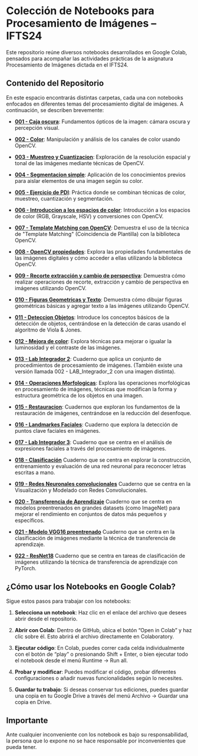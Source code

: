 #   Colección de Notebooks para Procesamiento de Imágenes – IFTS24

Este repositorio reúne diversos notebooks desarrollados en Google Colab, pensados para acompañar las actividades prácticas de la asignatura Procesamiento de Imágenes dictada en el IFTS24.

##   Contenido del Repositorio

En este espacio encontrarás distintas carpetas, cada una con notebooks enfocados en diferentes temas del procesamiento digital de imágenes. A continuación, se describen brevemente:

* **[001 - Caja oscura](001%20-%20Caja%20oscura/readme.md)**: Fundamentos ópticos de la imagen: cámara oscura y percepción visual.
   
* **[002 - Color](002%20-%20Color/readme.md)**: Manipulación y análisis de los canales de color usando OpenCV.
   
* **[003 - Muestreo y Cuantizacion](003%20-%20Muestreo%20y%20Cuantizacion/readme.md)**: Exploración de la resolución espacial y tonal de las imágenes mediante técnicas de OpenCV.
   
* **[004 - Segmentacion simple](004%20-%20Segmentacion%20simple/readme.md)**: Aplicación de los conocimientos previos para aislar elementos de una imagen según su color.
   
* **[005 - Ejercicio de PDI](005%20-%20Ejercicio%20de%20PDI/readme.md)**: Práctica donde se combinan técnicas de color, muestreo, cuantización y segmentación.
   
* **[006 - Introduccion a los espacios de color](006%20-%20Introduccion%20a%20los%20espacios%20de%20color/readme.md)**: Introducción a los espacios de color (RGB, Grayscale, HSV) y conversiones con OpenCV.
   
* **[007 - Template Matching con OpenCV](007%20-%20Template%20Matching%20con%20OpenCV/readme.md)**: Demuestra el uso de la técnica de "Template Matching" (Coincidencia de Plantilla) con la biblioteca OpenCV.
   
* **[008 - OpenCV propiedades](008%20-%20OpenCV%20propiedades/readme.md)**: Explora las propiedades fundamentales de las imágenes digitales y cómo acceder a ellas utilizando la biblioteca OpenCV.
   
* **[009 - Recorte extracción y cambio de perspectiva](009%20-%20Recorte%20extracción%20y%20cambio%20de%20perspectiva/readme.md)**: Demuestra cómo realizar operaciones de recorte, extracción y cambio de perspectiva en imágenes utilizando OpenCV.
   
* **[010 - Figuras Geometricas y Texto](010%20-%20Figuras%20Geometricas%20y%20Texto/readme.md)**: Demuestra cómo dibujar figuras geométricas básicas y agregar texto a las imágenes utilizando OpenCV.
   
* **[011 - Deteccion Objetos](011%20-%20Deteccion%20Objetos/readme.md)**: Introduce los conceptos básicos de la detección de objetos, centrándose en la detección de caras usando el algoritmo de Viola & Jones.
   
* **[012 - Mejora de color](012%20-%20Mejora%20de%20color/readme.md)**: Explora técnicas para mejorar o igualar la luminosidad y el contraste de las imágenes.
   
* **[013 - Lab Integrador 2](013%20-%20Lab%20Integrador%202/readme.md)**: Cuaderno que aplica un conjunto de procedimientos de procesamiento de imágenes. (También existe una versión llamada 002 - LAB_Integrador_2 con una imagen distinta).
   
* **[014 - Operaciones Morfologicas](014%20-%20Operaciones%20Morfologicas/readme.md)**: Explora las operaciones morfológicas en procesamiento de imágenes, técnicas que modifican la forma y estructura geométrica de los objetos en una imagen.

* **[015 - Restauracion](015%20-%20Restauracion/readme.md)**:  Cuadernos que exploran los fundamentos de la restauración de imágenes, centrándose en la reducción del desenfoque.
   
* **[016 - Landmarkes Faciales](016%20-%20Landmarkes%20Faciales/readme.md)**: Cuaderno que explora la detección de puntos clave faciales en imágenes.

* **[017 - Lab Integrador 3](017%20-%20Lab%20Integrador%203/readme.md)**: Cuaderno que se centra en el análisis de expresiones faciales a través del procesamiento de imágenes.

* **[018 - Clasificación](018%20-%20Clasificacion/readme.md)** Cuaderno que se centra en explorar la construcción, entrenamiento y evaluación de una red neuronal para reconocer letras escritas a mano.

* **[019 - Redes Neuronales convolucionales](019%20-%201%20-%20Redes%20Neuronales%20Convolucionales/readme.md)** Cuaderno que se centra en la Visualización y Modelado con Redes Convolucionales.

* **[020 - Transferencia de Aprendizaje](020%20-%20Transferencia%20de%20Aprendizaje/readme.md)** Cuaderno que se centra en modelos preentrenados en grandes datasets (como ImageNet) para mejorar el rendimiento en conjuntos de datos más pequeños y específicos.

* **[021 - Modelo VGG16 preentrenado](021%20-%20Modelo%20VGG16%20preentrenado/readme.md)** Cuaderno que se centra en la clasificación de imágenes mediante la técnica de transferencia de aprendizaje. 

* **[022 - ResNet18](022%20-%20ResNet18/readme.md)** Cuaderno que se centra en tareas de clasificación de imágenes utilizando la técnica de transferencia de aprendizaje con PyTorch.

##   ¿Cómo usar los Notebooks en Google Colab?

Sigue estos pasos para trabajar con los notebooks:

1.  **Selecciona un notebook**: Haz clic en el enlace del archivo que desees abrir desde el repositorio.
   
2.  **Abrir con Colab**: Dentro de GitHub, ubica el botón “Open in Colab” y haz clic sobre él. Esto abrirá el archivo directamente en Colaboratory.
   
3.  **Ejecutar código**: En Colab, puedes correr cada celda individualmente con el botón de “play” o presionando Shift + Enter, o bien ejecutar todo el notebook desde el menú Runtime → Run all.
   
4.  **Probar y modificar**: Puedes modificar el código, probar diferentes configuraciones o añadir nuevas funcionalidades según lo necesites.
   
5.  **Guardar tu trabajo**: Si deseas conservar tus ediciones, puedes guardar una copia en tu Google Drive a través del menú Archivo → Guardar una copia en Drive.

##   Importante

Ante cualquier inconveniente con los notebook es bajo su responsabilidad, la persona que lo expone no se hace responsable por inconvenientes que pueda tener.
